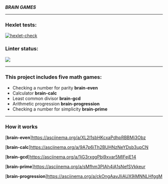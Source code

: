 ***BRAIN GAMES***
___
### Hexlet tests: 

[![hexlet-check](https://github.com/olegmarlat/python-project-49/actions/workflows/hexlet-check.yml/badge.svg)](https://github.com/olegmarlat/python-project-49/actions/workflows/hexlet-check.yml)

### Linter status:
<a href="https://codeclimate.com/github/olegmarlat/python-project-49/maintainability"><img src="https://api.codeclimate.com/v1/badges/ea185df7bfad311f1ff2/maintainability" /></a>
___


### This project includes five math games:
+ Checking a number for parity **brain-even**
+ Calculator **brain-calc**
+ Least common divisor **brain-gcd**
+ Arithmetic progression **brain-progression**
+ Checking a number for simplicity   **brain-prime**

---
### How it works
[**brain-even**]https://asciinema.org/a/XL2l1sbHKcxaPdhpRBBMi3Obz

[**brain-calc**]https://asciinema.org/a/9A7p6iTh2BUHNzNeYDsb3upCN

[**brain-gcd**]https://asciinema.org/a/1jG3rxggPbj9xvar5MlFejE14

[**brain-prime**]https://asciinema.org/a/sMfhm3PIAh4iA1sNefSVkkeur

[**brain-progression**]https://asciinema.org/a/ckOngAavJIiAUX9iMNNLHfggM



